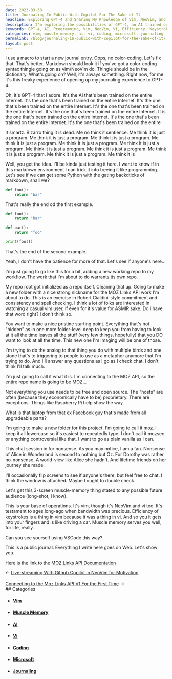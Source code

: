 ```yaml
---
date: 2023-03-30
title: Journaling In Public With Copilot For The Sake of It
headline: Exploring GPT-4 and Sharing My Knowledge of Vim, NeoVim, and Vi
description: I'm exploring the possibilities of GPT-4, an AI trained on the entire internet, by attempting to get it to do programming. I'm also setting up a project with the MOZ API, and checking if anyone is around to chat. As a long-time user of vim, NeoVim, and vi, I'm sharing my knowledge of their efficiency and keystroke commands with any potential readers. I'm also providing a link to the MOZ Links API Documentation, so read on.
keywords: GPT-4, AI, Programming, Vim, NeoVim, Vi, Efficiency, Keystroke Commands, MOZ API, Links API Documentation, VSCode, Journaling, Copilot, Sake, Exploring, Possibilities, Sharing, Knowledge, Muscle Memory
categories: vim, muscle memory, ai, vi, coding, microsoft, journaling
permalink: /blog/journaling-in-public-with-copilot-for-the-sake-of-it/
layout: post
---
```



I use a macro to start a new journal entry. Oops, no color-coding. Let's fix
that. That's better. Markdown should look it if you've got a color-coding
syntax thingie going on as vim/NeoVim do. Thingie should be in the dictionary.
What's going on? Well, it's always something. Right now, for me it's this
freaky experience of opening up my journaling experience to GPT-4.

Oh, it's GPT-4 that I adore. It's the AI that's been trained on the entire
Internet. It's the one that's been trained on the entire Internet. It's the one
that's been trained on the entire Internet. It's the one that's been trained on
the entire Internet. It's the one that's been trained on the entire Internet. It
is the one that's been trained on the entire Internet. It's the one that's been
trained on the entire Internet. It's the one that's been trained on the entire

It smartz. Bizarro thing it is dead. Me no think it sentience. Me think it is
just a program. Me think it is just a program. Me think it is just a program.
Me think it is just a program. Me think it is just a program. Me think it is
just a program. Me think it is just a program. Me think it is just a program.
Me think it is just a program. Me think it is just a program. Me think it is

Well, you get the idea. I'll be kinda just testing it here. I want to know if
in this markdown environment I can trick it into treeing it like programming.
Let's see if we can get some Python with the gating backdticks of markdown,
shall we?

```python
def foo():
    return "bar"
```

That's really the end od the first example.


```python
def foo():
    return "bar"

def bar():
    return "foo"

print(foo())
```

That's the end of the second example.

Yeah, I don't have the patience for more of that. Let's see if anyone's here...

I'm just going to go like this for a bit, adding a new working repo to my
workflow. The work that I'm about to do warrants its own repo.

My repo root got initialized as a repo itself. Cleaning that up. Going to make
a new folder with a nice strong nickname for the MOZ Links API work I'm about
to do. This is an exercise in Robert Cialdini-style commitment and consistency
and spell checking. I think a lot of folks are interested in watching a casual
vim user, if even for it's value for ASMIR sake. Do I have that word right? I
don't think so.

You want to make a nice pristine starting point. Everything that's not "hidden"
as in one more folder-level deep to keep you from having to look at it all the
time leaves all the stuff (very few things, hopefully) that you DO want to look
at all the time. This new one I'm imaging will be one of those.

I'm trying to do the analog to that thing you do with multiple birds and one
stone that's to triggering to people to use as a metaphor anymore that I'm
trying to do. And I'll answer any questions as I go as I check chat. I don't
think I'll talk much.

I'm just going to call it what it is. I'm connecting to the MOZ API, so the
entire repo name is going to be MOZ...

Not everything you use needs to be free and open source. The "hosts" are often
(because they economically have to be) proprietary. There are exceptions.
Things like Raspberry Pi help show the way.

What is that laptop from that ex Facebook guy that's made from all upgradeable
parts?

I'm going to make a new folder for this project. I'm going to call it moz. I
keep it all lowercase so it's easiest to repeatedly type. I don't call it
mozseo or anything controversial like that. I want to go as plain vanilla as I
can.

This chat session in for nonsense. As you may notice, I am a fan. Nonsense of
Alice in Wonderland is second to nothing but Oz. For Dorothy was rather
no-nonsense. A world-view like Alice she hadn't. And lifetime friends on her
journey she made.

I'll occasionally flip screens to see if anyone's there, but feel free to chat.
I think the window is attached. Maybe I ought to double check.

Let's get this 3-screen muscle-memory thing stated to any possible future
audience (long-shot, I know).

This is your base of operations. It's vim, though it's NeoVim and vi too. It's
testament to ages long-ago when bandwidth was precious. Efficiency of
keystrokes is a thing in vim because it was a thing in vi. And so you it gets
into your fingers and is like driving a car. Muscle memory serves you well, for
life, really.

Can you see yourself using VSCode this way?

This is a public journal. Everything I write here goes on Web. Let's show you.

Here is the link to the [MOZ Links API Documentation](https://moz.com/help/links-api)


<div class="arrow-links"><div class="post-nav-prev"><span class="arrow">&larr;&nbsp;</span><a href="/blog/live-streaming-with-github-copilot-in-neovim-for-motivation/">Live-streaming With Github Copilot in NeoVim for Motivation</a></div> &nbsp; <div class="post-nav-next"><a href="/blog/connecting-to-the-moz-links-api-v1-for-the-first-time/">Connecting to the Moz Links API V1 For the First Time</a><span class="arrow">&nbsp;&rarr;</span></div></div>
## Categories

<ul>
<li><h4><a href='/vim/'>Vim</a></h4></li>
<li><h4><a href='/muscle-memory/'>Muscle Memory</a></h4></li>
<li><h4><a href='/ai/'>AI</a></h4></li>
<li><h4><a href='/vi/'>Vi</a></h4></li>
<li><h4><a href='/coding/'>Coding</a></h4></li>
<li><h4><a href='/microsoft/'>Microsoft</a></h4></li>
<li><h4><a href='/journaling/'>Journaling</a></h4></li></ul>